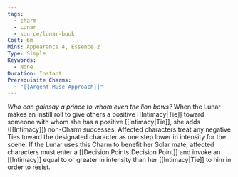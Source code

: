 ```yaml
---
tags:
  - charm
  - Lunar
  - source/lunar-book
Cost: 6m
Mins: Appearance 4, Essence 2
Type: Simple
Keywords:
  - None
Duration: Instant
Prerequisite Charms:
  - "[[Argent Muse Approach]]"
---
```

*Who can gainsay a prince to whom even the lion bows?*
When the Lunar makes an instill roll to give others a positive [[Intimacy|Tie]] toward someone with whom she has a positive [[Intimacy|Tie]], she adds ([[Intimacy]]) non-Charm successes.
Affected characters treat any negative Ties toward the designated character as one step lower in intensity for the scene. If the Lunar uses this Charm to benefit her Solar mate, affected characters must enter a [[Decision Points|Decision Point]] and invoke an [[Intimacy]] equal to or greater in intensity than her [[Intimacy|Tie]] to him in order to resist.
